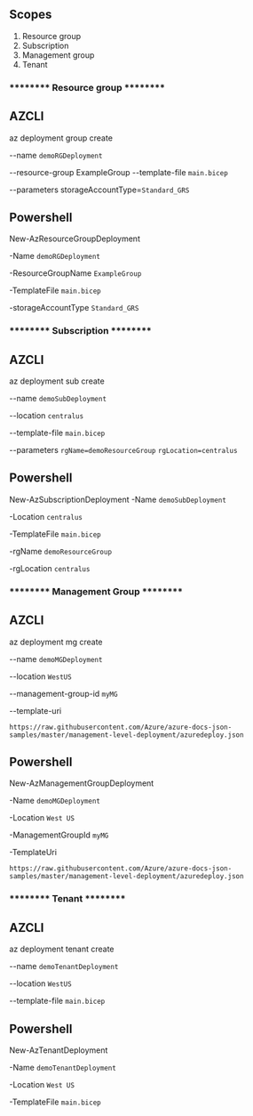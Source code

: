 ## Scopes

1) Resource group
2) Subscription
3) Management group
4) Tenant

### ******** Resource group ********

## AZCLI
az deployment group create 
 
  --name `demoRGDeployment ` 
 
 --resource-group ExampleGroup 
  --template-file `main.bicep `
 
 --parameters storageAccountType=`Standard_GRS`

## Powershell
New-AzResourceGroupDeployment 
 
  -Name `demoRGDeployment `
 
 -ResourceGroupName `ExampleGroup `
 
  -TemplateFile `main.bicep `
 
 -storageAccountType `Standard_GRS `

### ******** Subscription ********

## AZCLI
az deployment sub create 
  
  --name `demoSubDeployment` 
 
  --location `centralus` 
 
  --template-file `main.bicep` 
  
  --parameters `rgName=demoResourceGroup` `rgLocation=centralus`

## Powershell
New-AzSubscriptionDeployment 
  -Name `demoSubDeployment `
  
  -Location `centralus` 
  
  -TemplateFile `main.bicep `
  
  -rgName `demoResourceGroup `
  
  -rgLocation `centralus`

### ******** Management Group ********

## AZCLI
az deployment mg create 
 
  --name `demoMGDeployment` 

  --location `WestUS` 

  --management-group-id `myMG` 

  --template-uri 
  ```shell
  https://raw.githubusercontent.com/Azure/azure-docs-json-samples/master/management-level-deployment/azuredeploy.json
  ```
## Powershell
New-AzManagementGroupDeployment 

  -Name `demoMGDeployment `

  -Location `West US `

  -ManagementGroupId `myMG `

  -TemplateUri 
  ```shell
  https://raw.githubusercontent.com/Azure/azure-docs-json-samples/master/management-level-deployment/azuredeploy.json
  ```


### ******** Tenant ********

## AZCLI
az deployment tenant create 

  --name `demoTenantDeployment`

  --location `WestUS`

  --template-file `main.bicep`

## Powershell
New-AzTenantDeployment 
 
  -Name `demoTenantDeployment `
  
  -Location `West US`
  
  -TemplateFile `main.bicep`
